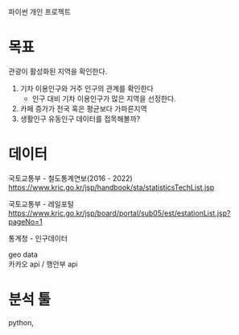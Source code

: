 파이썬 개인 프로젝트

# 목표 
관광이 활성화된 지역을 확인한다.

1. 기차 이용인구와 거주 인구의 관계를 확인한다
   - 인구 대비 기차 이용인구가 많은 지역을 선정한다.
2. 카페 증가가 전국 혹은 평균보다 가파른지역
3. 생활인구 유동인구 데이터를 접목해볼까?
   

# 데이터
국토교통부 - 철도통계연보(2016 - 2022)<br>
https://www.kric.go.kr/jsp/handbook/sta/statisticsTechList.jsp

국토교통부 - 레일포털<br>
https://www.kric.go.kr/jsp/board/portal/sub05/est/estationList.jsp?pageNo=1

통계청 - 인구데이터<br>

geo data<br>
카카오 api / 행안부 api


# 분석 툴
python, 


